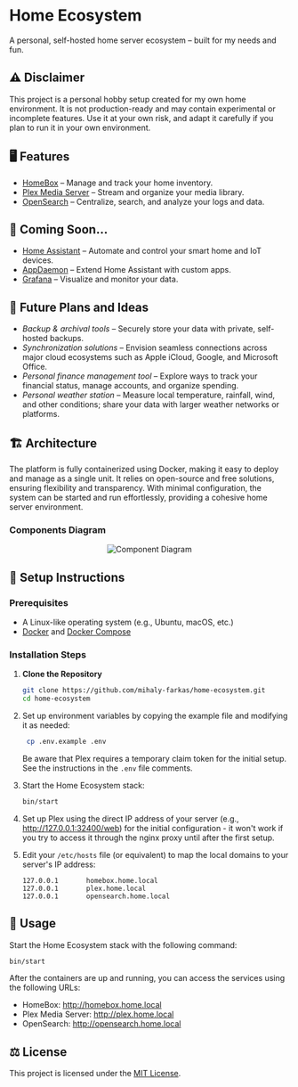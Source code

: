 # Home Ecosystem

A personal, self-hosted home server ecosystem – built for my needs and fun.

## ⚠️ Disclaimer

This project is a personal hobby setup created for my own home environment. It is not production-ready and may contain
experimental or incomplete features. Use it at your own risk, and adapt it carefully if you plan to run it in your own
environment.

## 🖥️ Features

- [HomeBox](https://homebox.software/en/) – Manage and track your home inventory.
- [Plex Media Server](https://www.plex.tv) – Stream and organize your media library.
- [OpenSearch](https://opensearch.org) – Centralize, search, and analyze your logs and data.

## 🎯 Coming Soon...

- [Home Assistant](https://www.home-assistant.io) – Automate and control your smart home and IoT devices.
- [AppDaemon](https://appdaemon.readthedocs.io/en/latest/) – Extend Home Assistant with custom apps.
- [Grafana](https://grafana.com) – Visualize and monitor your data.

## 🌟 Future Plans and Ideas

- _Backup & archival tools_ – Securely store your data with private, self-hosted backups.
- _Synchronization solutions_ – Envision seamless connections across major cloud ecosystems such as
  Apple iCloud, Google, and Microsoft Office.
- _Personal finance management tool_ – Explore ways to track your financial status, manage accounts, and organize
  spending.
- _Personal weather station_ – Measure local temperature, rainfall, wind, and other conditions; share your data with
  larger weather networks or platforms.

## 🏗️ Architecture

The platform is fully containerized using Docker, making it easy to deploy and manage as a single unit. It relies on
open-source and free solutions, ensuring flexibility and transparency. With minimal configuration, the system can be
started and run effortlessly, providing a cohesive home server environment.

### Components Diagram

<p align="center">
  <img src="https://img.plantuml.biz/plantuml/png/TL9DQyCm3BtdLuYSjaD6QLCAevYoxR33DZhQMmd3gqKQsiJ6zaP6wN-VvARveDHW4qbFxptBMJWlhVyf3r5qTm_nwtgzZ44wCDhwBuuYe1KPkTtB725-qTizMdZMfT4EOpXItUiS_OwonoYWDnzvKTKPpESMVz4wJ8pLzPyG4CejDIGGa9GzqHuoCP8TFSvcwRHdIPVufEkpJXEmaZH6Y1xzkK8A_OQET39EHwEETNd0XfA_u1rL8M65bjnd30hPAv6GJQ1j3aUhlDaLIc6LgKHS82UUJxWoK79WzAhGjDmOoZITZ3lxz1IvHTVSG3jFqUhpZUUYf9VVqc7VTmDdgGxSFSB5qeCOifDxNWki5Fyl_m00" alt="Component Diagram" />
</p>

## 🔧 Setup Instructions

### Prerequisites

- A Linux-like operating system (e.g., Ubuntu, macOS, etc.)
- [Docker](https://www.docker.com) and [Docker Compose](https://docs.docker.com/compose/)

### Installation Steps

1. **Clone the Repository**

   ```bash
   git clone https://github.com/mihaly-farkas/home-ecosystem.git
   cd home-ecosystem
   ```
   
2. Set up environment variables by copying the example file and modifying it as needed:

   ```bash
    cp .env.example .env
   ```
   
   Be aware that Plex requires a temporary claim token for the initial setup.
   See the instructions in the `.env` file comments.

3. Start the Home Ecosystem stack:

   ```bash
   bin/start
   ```

4. Set up Plex using the direct IP address of your server (e.g., http://127.0.0.1:32400/web) for the initial
   configuration - it won't work if you try to access it through the nginx proxy until after the first setup.

5. Edit your `/etc/hosts` file (or equivalent) to map the local domains to your server's IP address:

   ```text
   127.0.0.1       homebox.home.local
   127.0.0.1       plex.home.local
   127.0.0.1       opensearch.home.local
   ```


## 🚀 Usage

Start the Home Ecosystem stack with the following command:

```bash
bin/start
```

After the containers are up and running, you can access the services using the following URLs:

- HomeBox: http://homebox.home.local
- Plex Media Server: http://plex.home.local
- OpenSearch: http://opensearch.home.local

## ⚖️ License

This project is licensed under the [MIT License](LICENSE).
